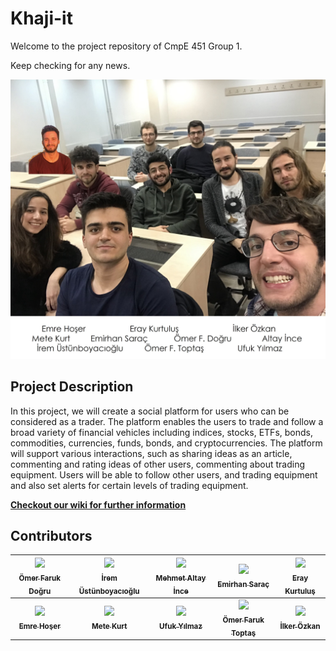 # Khaji-it

Welcome to the project repository of CmpE 451 Group 1.

Keep checking for any news.

![Team Members](/resources/images/team_one.jpg)

## Project Description

In this project, we will create a social platform for users who can be considered as a trader. The platform enables the users to trade and follow a broad variety of financial vehicles including indices, stocks, ETFs, bonds, commodities, currencies, funds, bonds, and cryptocurrencies.  The platform will support various interactions, such as sharing ideas as an article, commenting and rating ideas of other users, commenting about trading equipment. Users will be able to follow other users, and trading equipment and also set alerts for certain levels of trading equipment.

**[Checkout our wiki for further information](https://github.com/bounswe/bounswe2019group1/wiki)**

## Contributors

<!-- Do not edit below -->
| [<img src="https://avatars3.githubusercontent.com/u/20175595?s=400&v=4" width="200px;"/><br /><sub><b>Ömer Faruk Doğru</b></sub>](https://github.com/bounswe/bounswe2019group1/wiki/Omer-Faruk-Dogru)<br />   | [<img src="https://avatars1.githubusercontent.com/u/32355590?s=400&v=4" width="200px;"/><br /><sub><b>İrem Üstünboyacıoğlu</b></sub>](https://github.com/bounswe/bounswe2019group1/wiki/Irem-Ustunboyacioglu)<br /> | [<img src="https://avatars0.githubusercontent.com/u/32414155?s=400&v=4" width="200px;"/><br /><sub><b>Mehmet Altay İnce</b></sub>](https://github.com/bounswe/bounswe2019group1/wiki/Mehmet-Altay-Ince)<br />  | [<img src="https://avatars0.githubusercontent.com/u/26344491?s=400&v=4" width="200px;"/><br /><sub><b>Emirhan Saraç</b></sub>](https://github.com/bounswe/bounswe2019group1/wiki/Emirhan-Sarac)<br /> | [<img src="https://avatars3.githubusercontent.com/u/8824676?s=400&v=4" width="200px;"/><br /><sub><b>Eray Kurtuluş</b></sub>](https://github.com/bounswe/bounswe2019group1/wiki/Eray-Kurtulus)<br />| 
| :---: | :---: | :---: | :---: | :---: |
| [<img src="https://avatars1.githubusercontent.com/u/44062306?s=400&v=4" width="200px;"/><br /><sub><b>Emre Hoşer</b></sub>](https://github.com/bounswe/bounswe2019group1/wiki/Emre-Hoser)<br />  | [<img src="https://avatars3.githubusercontent.com/u/39264030?s=400&v=4" width="200px;"/><br /><sub><b>Mete Kurt</b></sub>](https://github.com/bounswe/bounswe2019group1/wiki/metekurt)<br />  | [<img src="https://avatars1.githubusercontent.com/u/14254028?s=400&v=4" width="200px;"/><br /><sub><b>Ufuk Yılmaz</b></sub>](https://github.com/bounswe/bounswe2019group1/wiki/Ufuk-Y%C4%B1lmaz)<br /> | [<img src="https://avatars0.githubusercontent.com/u/44057536?s=400&v=4" width="200px;"/><br /><sub><b>Ömer Faruk Toptaş</b></sub>](https://github.com/bounswe/bounswe2019group1/wiki/Omer-Faruk-Toptas)<br /> | [<img src="https://avatars3.githubusercontent.com/u/36346017?s=400&v=4" width="200px;"/><br /><sub><b>İlker Özkan</b></sub>](https://github.com/bounswe/bounswe2019group1/wiki/%C4%B0lker-%C3%96zkan)<br />| 
<!-- Do not edit above -->
